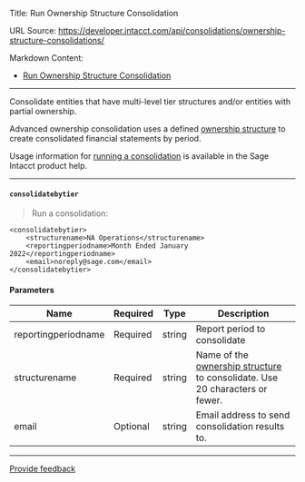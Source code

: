 Title: Run Ownership Structure Consolidation

URL Source: https://developer.intacct.com/api/consolidations/ownership-structure-consolidations/

Markdown Content:
*   [Run Ownership Structure Consolidation](https://developer.intacct.com/api/consolidations/ownership-structure-consolidations/#run-ownership-structure-consolidation)

* * *

Consolidate entities that have multi-level tier structures and/or entities with partial ownership.

Advanced ownership consolidation uses a defined [ownership structure](https://developer.intacct.com/api/consolidations/ownership-structures/) to create consolidated financial statements by period.

Usage information for [running a consolidation](https://www.intacct.com/ia/docs/en_US/help_action/Consolidations/Global_Consolidations/Consolidations/run-a-consolidation.htm) is available in the Sage Intacct product help.

* * *

#### `consolidatebytier`

> Run a consolidation:

```
<consolidatebytier>
    <structurename>NA Operations</structurename>
    <reportingperiodname>Month Ended January 2022</reportingperiodname>
    <email>noreply@sage.com</email>
</consolidatebytier>
```

#### Parameters

| Name | Required | Type | Description |
| --- | --- | --- | --- |
| reportingperiodname | Required | string | Report period to consolidate |
| structurename | Required | string | Name of the [ownership structure](https://developer.intacct.com/api/consolidations/ownership-structures/) to consolidate. Use 20 characters or fewer. |
| email | Optional | string | Email address to send consolidation results to. |

* * *

[Provide feedback](https://forms.office.com/Pages/ResponsePage.aspx?id=fN0yPvZBLUmho8WOsCz0-Gj_lksFLzJAg2QKkx1lkvZUMkxMVDYxSzhHQzlNTjBNR1IwOVNETDNEMiQlQCN0PWcu)

